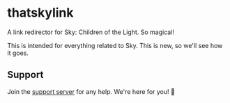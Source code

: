 # thatskylink

A link redirector for Sky: Children of the Light. So magical!

This is intended for everything related to Sky. This is new, so we'll see how it goes.

## Support

Join the [support server] for any help. We're here for you! 🩵

[support server]: https://thatskyapplication.com/support
